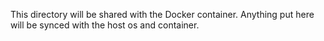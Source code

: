 This directory will be shared with the Docker container. Anything put here will be synced with the host os and container.